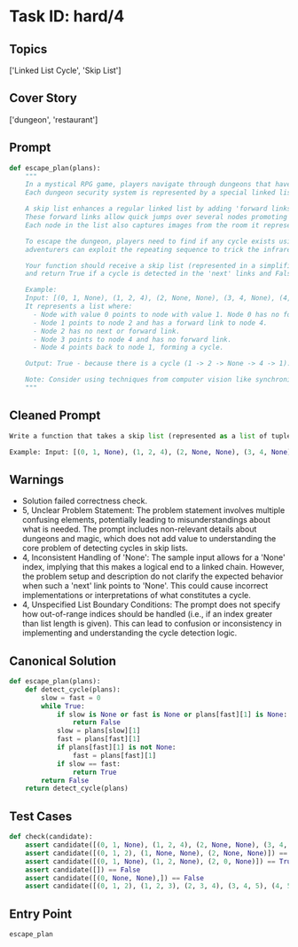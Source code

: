 # Task ID: hard/4

## Topics

['Linked List Cycle', 'Skip List']

## Cover Story

['dungeon', 'restaurant']

## Prompt

```python
def escape_plan(plans):
    """
    In a mystical RPG game, players navigate through dungeons that have magically enhanced security systems.
    Each dungeon security system is represented by a special linked list called a 'Skip List'.

    A skip list enhances a regular linked list by adding 'forward links' in addition to the 'next' link.
    These forward links allow quick jumps over several nodes promoting fast access and quick escapes.
    Each node in the list also captures images from the room it represents using infrared.

    To escape the dungeon, players need to find if any cycle exists using the regular 'next' links. If a cycle exists,
    adventurers can exploit the repeating sequence to trick the infrared cameras by looping unexpectedly, causing the cameras to desynchronize and allowing escape.

    Your function should receive a skip list (represented in a simplified form as a list of tuples where each tuple is (node_value, next_index, optional_forward_index)) 
    and return True if a cycle is detected in the 'next' links and False otherwise. The 'next_index' and 'optional_forward_index' are the indices in the list representing the respective links. A 'None' value in these indices indicates no link.

    Example:
    Input: [(0, 1, None), (1, 2, 4), (2, None, None), (3, 4, None), (4, 1, None)]
    It represents a list where:
      - Node with value 0 points to node with value 1. Node 0 has no forward link.
      - Node 1 points to node 2 and has a forward link to node 4.
      - Node 2 has no next or forward link.
      - Node 3 points to node 4 and has no forward link.
      - Node 4 points back to node 1, forming a cycle.

    Output: True - because there is a cycle (1 -> 2 -> None -> 4 -> 1).

    Note: Consider using techniques from computer vision like synchronicity problems to think about how adventurers could exploit the cycle.
    """
```

## Cleaned Prompt

```python
Write a function that takes a skip list (represented as a list of tuples (node_value, next_index, optional_forward_index)) and returns True if a cycle is detected in the 'next' links and False otherwise. A skip list is a linked list with additional forward links that allow for quick jumps over nodes.

Example: Input: [(0, 1, None), (1, 2, 4), (2, None, None), (3, 4, None), (4, 1, None)] meaning Node 0 points next to Node 1 and Node 1 points next to Node 2 and forward to Node 4, etc. Output: True as there's a cycle 1 -> 2 -> None -> 4 -> 1.
```

## Warnings

- Solution failed correctness check.
- 5, Unclear Problem Statement: The problem statement involves multiple confusing elements, potentially leading to misunderstandings about what is needed. The prompt includes non-relevant details about dungeons and magic, which does not add value to understanding the core problem of detecting cycles in skip lists.
- 4, Inconsistent Handling of 'None': The sample input allows for a 'None' index, implying that this makes a logical end to a linked chain. However, the problem setup and description do not clarify the expected behavior when such a 'next' link points to 'None'. This could cause incorrect implementations or interpretations of what constitutes a cycle.
- 4, Unspecified List Boundary Conditions: The prompt does not specify how out-of-range indices should be handled (i.e., if an index greater than list length is given). This can lead to confusion or inconsistency in implementing and understanding the cycle detection logic.

## Canonical Solution

```python
def escape_plan(plans):
    def detect_cycle(plans):
        slow = fast = 0
        while True:
            if slow is None or fast is None or plans[fast][1] is None:
                return False
            slow = plans[slow][1]
            fast = plans[fast][1]
            if plans[fast][1] is not None:
                fast = plans[fast][1]
            if slow == fast:
                return True
        return False
    return detect_cycle(plans)
```

## Test Cases

```python
def check(candidate):
    assert candidate([(0, 1, None), (1, 2, 4), (2, None, None), (3, 4, None), (4, 1, None)]) == True
    assert candidate([(0, 1, 2), (1, None, None), (2, None, None)]) == False
    assert candidate([(0, 1, None), (1, 2, None), (2, 0, None)]) == True
    assert candidate([]) == False
    assert candidate([(0, None, None),]) == False
    assert candidate([(0, 1, 2), (1, 2, 3), (2, 3, 4), (3, 4, 5), (4, 5, 6), (5, 6, None), (6, 1, None)]) == True
```

## Entry Point

`escape_plan`

